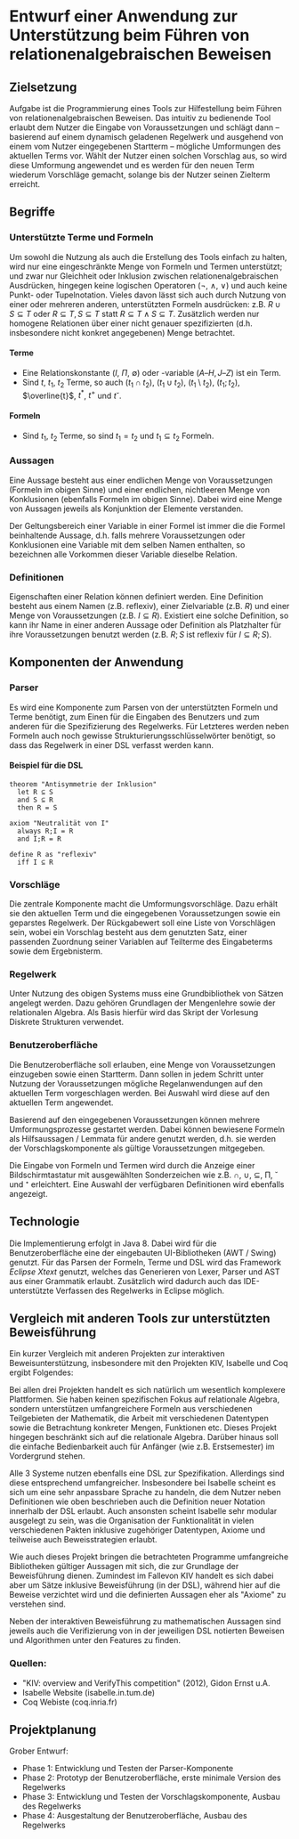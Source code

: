 # Entwurf einer Anwendung zur Unterstützung beim Führen von relationenalgebraischen Beweisen

## Zielsetzung
Aufgabe ist die Programmierung eines Tools zur Hilfestellung beim Führen von
relationenalgebraischen Beweisen. Das intuitiv zu bedienende Tool erlaubt dem
Nutzer die Eingabe von Voraussetzungen und schlägt dann – basierend auf einem
dynamisch geladenen Regelwerk und ausgehend von einem vom Nutzer eingegebenen
Startterm – mögliche Umformungen des aktuellen Terms vor. Wählt der Nutzer einen
solchen Vorschlag aus, so wird diese Umformung angewendet und es werden für den
neuen Term wiederum Vorschläge gemacht, solange bis der Nutzer seinen Zielterm
erreicht.

## Begriffe
### Unterstützte Terme und Formeln
Um sowohl die Nutzung als auch die Erstellung des Tools einfach zu halten, wird
nur eine eingeschränkte Menge von Formeln und Termen unterstützt; und zwar nur
Gleichheit oder Inklusion zwischen relationenalgebraischen Ausdrücken, hingegen
keine logischen Operatoren ($¬$, $\wedge$, $\vee$) und auch keine Punkt- oder
Tupelnotation. Vieles davon lässt sich auch durch Nutzung von einer oder
mehreren anderen, unterstützten Formeln ausdrücken: z.B. $R \cup S \subseteq T$
oder $R \subseteq T, S \subseteq T$ statt $R \subseteq T \wedge S \subseteq T$.
Zusätzlich werden nur homogene Relationen über einer nicht genauer
spezifizierten (d.h. insbesondere nicht konkret angegebenen) Menge betrachtet.

#### Terme
* Eine Relationskonstante ($I$, $Π$, $∅$) oder -variable ($A – H, J – Z$) ist
ein Term.
* Sind $t$, $t_1$, $t_2$ Terme, so auch $(t_1 \cap t_2)$, $(t_1 \cup t_2)$,
$(t_1 \setminus t_2)$, $(t_1;t_2)$, $\overline{t}$, $t^*$, $t^+$ und $t˘$.

#### Formeln
* Sind $t_1$, $t_2$ Terme, so sind $t_1 = t_2$ und $t_1 \subseteq t_2$ Formeln.

### Aussagen
Eine Aussage besteht aus einer endlichen Menge von Voraussetzungen (Formeln im
obigen Sinne) und einer endlichen, nichtleeren Menge von Konklusionen (ebenfalls
Formeln im obigen Sinne). Dabei wird eine Menge von Aussagen jeweils als
Konjunktion der Elemente verstanden.

Der Geltungsbereich einer Variable in einer Formel ist immer die die Formel
beinhaltende Aussage, d.h. falls mehrere Voraussetzungen oder Konklusionen eine
Variable mit dem selben Namen enthalten, so bezeichnen alle Vorkommen dieser
Variable dieselbe Relation.

### Definitionen
Eigenschaften einer Relation können definiert werden. Eine Definition besteht
aus einem Namen (z.B. $\text{reflexiv}$), einer Zielvariable (z.B. $R$) und
einer Menge von Voraussetzungen (z.B. $I \subseteq R$). Existiert eine solche
Definition, so kann ihr Name in einer anderen Aussage oder Definition als
Platzhalter für ihre Voraussetzungen benutzt werden (z.B.
$R;S \text{ ist reflexiv}$ für $I ⊆ R;S$).

## Komponenten der Anwendung
### Parser
Es wird eine Komponente zum Parsen von der unterstützten Formeln und Terme
benötigt, zum Einen für die Eingaben des Benutzers und zum anderen für die
Spezifizierung des Regelwerks. Für Letzteres werden neben Formeln auch noch
gewisse Strukturierungsschlüsselwörter benötigt, so dass das Regelwerk in einer
DSL verfasst werden kann.

#### Beispiel für die DSL
```
theorem "Antisymmetrie der Inklusion"
  let R ⊆ S
  and S ⊆ R
  then R = S

axiom "Neutralität von I"
  always R;I = R
  and I;R = R

define R as "reflexiv"
  iff I ⊆ R
```

### Vorschläge
Die zentrale Komponente macht die Umformungsvorschläge. Dazu erhält sie den
aktuellen Term und die eingegebenen Voraussetzungen sowie ein geparstes
Regelwerk. Der Rückgabewert soll eine Liste von Vorschlägen sein, wobei ein
Vorschlag besteht aus dem genutzten Satz, einer passenden Zuordnung seiner
Variablen auf Teilterme des Eingabeterms sowie dem Ergebnisterm.

### Regelwerk
Unter Nutzung des obigen Systems muss eine Grundbibliothek von Sätzen angelegt
werden. Dazu gehören Grundlagen der Mengenlehre sowie der relationalen Algebra.
Als Basis hierfür wird das Skript der Vorlesung Diskrete Strukturen verwendet.

### Benutzeroberfläche
Die Benutzeroberfläche soll erlauben, eine Menge von Voraussetzungen einzugeben
sowie einen Startterm. Dann sollen in jedem Schritt unter Nutzung der
Voraussetzungen mögliche Regelanwendungen auf den aktuellen Term vorgeschlagen
werden. Bei Auswahl wird diese auf den aktuellen Term angewendet.

Basierend auf den eingegebenen Voraussetzungen können mehrere Umformungsprozesse
gestartet werden. Dabei können bewiesene Formeln als Hilfsaussagen / Lemmata
für andere genutzt werden, d.h. sie werden der Vorschlagskomponente als gültige
Voraussetzungen mitgegeben.

Die Eingabe von Formeln und Termen wird durch die Anzeige einer
Bildschirmtastatur mit ausgewählten Sonderzeichen wie z.B. ∩, ∪, ⊆, Π, ˘ und ⁺
erleichtert. Eine Auswahl der verfügbaren Definitionen wird ebenfalls angezeigt.

## Technologie
Die Implementierung erfolgt in Java 8. Dabei wird für die Benutzeroberfläche
eine der eingebauten UI-Bibliotheken (AWT / Swing) genutzt. Für das Parsen der
Formeln, Terme und DSL wird das Framework *Eclipse Xtext* genutzt, welches das
Generieren von Lexer, Parser und AST aus einer Grammatik erlaubt. Zusätzlich
wird dadurch auch das IDE-unterstützte Verfassen des Regelwerks in Eclipse
möglich.

## Vergleich mit anderen Tools zur unterstützten Beweisführung

Ein kurzer Vergleich mit anderen Projekten zur interaktiven Beweisunterstützung,
insbesondere mit den Projekten KIV, Isabelle und Coq ergibt Folgendes:

Bei allen drei Projekten handelt es sich natürlich um wesentlich komplexere
Plattformen. Sie haben keinen spezifischen Fokus auf relationale Algebra,
sondern unterstützen umfangreichere Formeln aus verschiedenen Teilgebieten der
Mathematik, die Arbeit mit verschiedenen Datentypen sowie die Betrachtung
konkreter Mengen, Funktionen etc. Dieses Projekt hingegen beschränkt sich auf
die relationale Algebra. Darüber hinaus soll die einfache Bedienbarkeit auch
für Anfänger (wie z.B. Erstsemester) im Vordergrund stehen.

Alle 3 Systeme nutzen ebenfalls eine DSL zur Spezifikation. Allerdings sind
diese entsprechend umfangreicher. Insbesondere bei Isabelle scheint es sich um
eine sehr anpassbare Sprache zu handeln, die dem Nutzer neben Definitionen wie
oben beschrieben auch die Definition neuer Notation innerhalb der DSL erlaubt.
Auch ansonsten scheint Isabelle sehr modular ausgelegt zu sein, was die
Organisation der Funktionalität in vielen verschiedenen Pakten inklusive
zugehöriger Datentypen, Axiome und teilweise auch Beweisstrategien erlaubt.

Wie auch dieses Projekt bringen die betrachteten Programme umfangreiche
Bibliotheken gültiger Aussagen mit sich, die zur Grundlage der Beweisführung
dienen. Zumindest im Fallevon KIV handelt es sich dabei aber um Sätze inklusive Beweisführung (in der DSL), während hier auf die Beweise verzichtet wird und die
definierten Aussagen eher als "Axiome" zu verstehen sind.

Neben der interaktiven Beweisführung zu mathematischen Aussagen sind jeweils
auch die Verifizierung von in der jeweiligen DSL notierten Beweisen und
Algorithmen unter den Features zu finden.

### Quellen:
  * "KIV: overview and VerifyThis competition" (2012), Gidon Ernst u.A.
  * Isabelle Website (isabelle.in.tum.de)
  * Coq Webiste (coq.inria.fr)

## Projektplanung
Grober Entwurf:

* Phase 1: Entwicklung und Testen der Parser-Komponente
* Phase 2: Prototyp der Benutzeroberfläche, erste minimale Version des
Regelwerks
* Phase 3: Entwicklung und Testen der Vorschlagskomponente, Ausbau des
Regelwerks
* Phase 4: Ausgestaltung der Benutzeroberfläche, Ausbau des Regelwerks
